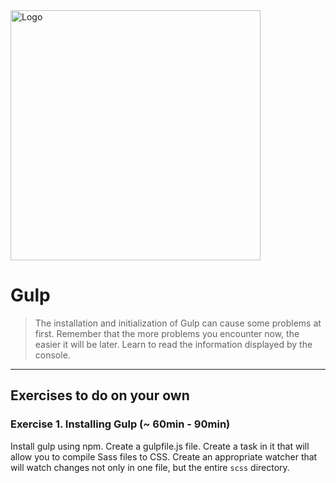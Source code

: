 <img alt="Logo" src="http://coderslab.pl/svg/logo-coderslab.svg" width="400">

# Gulp
> The installation and initialization of Gulp can cause some problems at first.
> Remember that the more problems you encounter now, the easier it will be later.
> Learn to read the information displayed by the console.

-------------------------------------------------------------------------------

## Exercises to do on your own

### Exercise 1. Installing Gulp (~ 60min - 90min)

Install gulp using npm. Create a gulpfile.js file. Create a task in it that will allow you to compile Sass files to CSS. Create an appropriate watcher that will watch changes not only in one file, but the entire ```scss``` directory.
